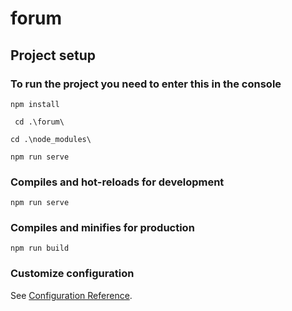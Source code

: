 # forum

## Project setup

### To run the project you need to enter this in the console
```
npm install
```
```
 cd .\forum\
```
```
cd .\node_modules\
```
```
npm run serve
```

































### Compiles and hot-reloads for development
```
npm run serve
```

### Compiles and minifies for production
```
npm run build
```

### Customize configuration
See [Configuration Reference](https://cli.vuejs.org/config/).
